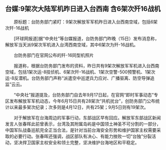 ## 台媒:9架次大陆军机昨日进入台西南 含6架次歼16战机
　　原标题：台防务部门紧盯：9架次解放军军机昨日进入台西南空域，包括6架次歼-16战机

　　[环球网报道]据“中央社”等台媒报道，台防务部门昨晚（15日）发布消息称，解放军当天派9架次军机进入台湾西南空域，其中6架次为歼-16战机。

　　台防务部门在官网公布的歼-16同型机照片

　　报道称，根据台防务部门发布的资料，昨日共有9架次解放军军机进入台西南空域，包括1架次运-8技侦机、6架次歼-16战机、1架次空警-500预警机、1架次运-8反潜机。台防务部门声称“派遣空中巡逻兵力应对、广播驱离、防空导弹追监”云云。

　　“中央社”报道提及，台防务部门自去年9月17日起，在官网“即时军事动态”专区发布解放军军机动态，今年6月15日共有28架次“共机扰台”，创防务部门公布统计以来最多架次纪录；次多则是4月12日，共有25架；9月5日则有19架次。

　　对于解放军在台海周边的军事行动，东部战区早有回应。解放军东部战区新闻发言人张春晖此前曾表示，台湾及其附属岛屿是中国领土神圣不可分割的一部分，中国军队战备巡航完全正当合法，是针对当前台海安全形势和维护国家主权需要采取的必要行动。张春晖还强调，战区部队有决心、有能力挫败一切“台独”分裂活动，坚决捍卫国家主权安全和领土完整，坚决维护台海地区和平稳定。

